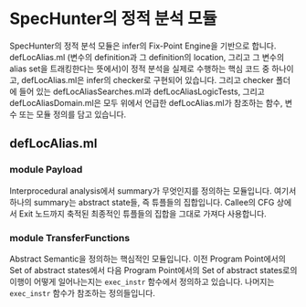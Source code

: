 # SpecHunter의 정적 분석 모듈

SpecHunter의 정적 분석 모듈은 infer의 Fix-Point Engine을 기반으로 합니다. defLocAlias.ml (변수의 definition과 그 definition의 location, 그리고 그 변수의 alias set을 트래킹한다는 뜻에서)이 정적 분석을 실제로 수행하는 핵심 코드 중 하나이고, defLocAlias.ml은 infer의 checker로 구현되어 있습니다. 그리고 checker 폴더에 들어 있는 defLocAliasSearches.ml과 defLocAliasLogicTests, 그리고 defLocAliasDomain.ml은 모두 위에서 언급한 defLocAlias.ml가 참조하는 함수, 변수 또는 모듈 정의를 담고 있습니다.

## defLocAlias.ml


### module Payload

Interprocedural analysis에서 summary가 무엇인지를 정의하는 모듈입니다. 여기서 하나의 summary는 abstract state들, 즉 튜플들의 집합입니다. Callee의 CFG 상에서 Exit 노드까지 축적된 최종적인 튜플들의 집합을 그대로 가져다 사용합니다.

### module TransferFunctions

Abstract Semantic을 정의하는 핵심적인 모듈입니다. 이전 Program Point에서의 Set of abstract states에서 다음 Program Point에서의 Set of abstract states로의 이행이 어떻게 일어나는지는 `exec_instr` 함수에서 정의하고 있습니다. 나머지는 `exec_instr` 함수가 참조하는 정의들입니다.


